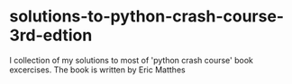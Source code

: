 # solutions-to-python-crash-course-3rd-edtion
I collection of my solutions to most of 'python crash course' book excercises. The book is written by Eric Matthes
